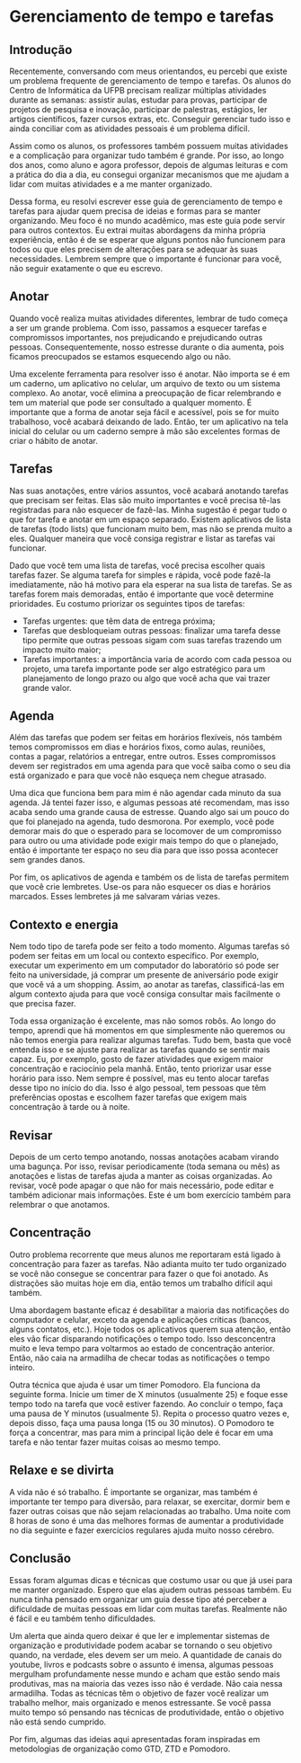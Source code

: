 # Gerenciamento de tempo e tarefas

## Introdução
  
Recentemente, conversando com meus orientandos, eu percebi que existe um problema frequente de gerenciamento de tempo e tarefas. Os alunos do Centro de Informática da UFPB precisam realizar múltiplas atividades durante as semanas: assistir aulas, estudar para provas, participar de projetos de pesquisa e inovação, participar de palestras, estágios, ler artigos científicos, fazer cursos extras, etc. Conseguir gerenciar tudo isso e ainda conciliar com as atividades pessoais é um problema difícil.

Assim como os alunos, os professores também possuem muitas atividades e a complicação para organizar tudo também é grande. Por isso, ao longo dos anos, como aluno e agora professor, depois de algumas leituras e com a prática do dia a dia, eu consegui organizar mecanismos que me ajudam a lidar com muitas atividades e a me manter organizado. 

Dessa forma, eu resolvi escrever esse guia de gerenciamento de tempo e tarefas para ajudar quem precisa de ideias e formas para se manter organizando. Meu foco é no mundo acadêmico, mas este guia pode servir para outros contextos. Eu extrai muitas abordagens da minha própria experiência, então é de se esperar que alguns pontos não funcionem para todos ou que eles precisem de alterações para se adequar às suas necessidades. Lembrem sempre que o importante é funcionar para você, não seguir exatamente o que eu escrevo.

## Anotar
  
Quando você realiza muitas atividades diferentes, lembrar de tudo começa a ser um grande problema. Com isso, passamos a esquecer tarefas e compromissos importantes, nos prejudicando e prejudicando outras pessoas. Consequentemente, nosso estresse durante o dia aumenta, pois ficamos preocupados se estamos esquecendo algo ou não.
  
Uma excelente ferramenta para resolver isso é anotar. Não importa se é em um caderno, um aplicativo no celular, um arquivo de texto ou um sistema complexo. Ao anotar, você elimina a preocupação de ficar relembrando e tem um material que pode ser consultado a qualquer momento. É importante que a forma de anotar seja fácil e acessível, pois se for muito trabalhoso, você acabará deixando de lado. Então, ter um aplicativo na tela inicial do celular ou um caderno sempre à mão são excelentes formas de criar o hábito de anotar.

## Tarefas
  
Nas suas anotações, entre vários assuntos, você acabará anotando tarefas que precisam ser feitas. Elas são muito importantes e você precisa tê-las registradas para não esquecer de fazê-las. Minha sugestão é pegar tudo o que for tarefa e anotar em um espaço separado. Existem aplicativos de lista de tarefas (todo lists) que funcionam muito bem, mas não se prenda muito a eles. Qualquer maneira que você consiga registrar e listar as tarefas vai funcionar.

Dado que você tem uma lista de tarefas, você precisa escolher quais tarefas fazer. Se alguma tarefa for simples e rápida, você pode fazê-la imediatamente, não há motivo para ela esperar na sua lista de tarefas. Se as tarefas forem mais demoradas, então é importante que você determine prioridades. Eu costumo priorizar os seguintes tipos de tarefas:

- Tarefas urgentes: que têm data de entrega próxima;
- Tarefas que desbloqueiam outras pessoas: finalizar uma tarefa desse tipo permite que outras pessoas sigam com suas tarefas trazendo um impacto muito maior;
- Tarefas importantes: a importância varia de acordo com cada pessoa ou projeto, uma tarefa importante pode ser algo estratégico para um planejamento de longo prazo ou algo que você acha que vai trazer grande valor.

## Agenda

Além das tarefas que podem ser feitas em horários flexíveis, nós também temos compromissos em dias e horários fixos, como aulas, reuniões, contas a pagar, relatórios a entregar, entre outros. Esses compromissos devem ser registrados em uma agenda para que você saiba como o seu dia está organizado e para que você não esqueça nem chegue atrasado.

Uma dica que funciona bem para mim é não agendar cada minuto da sua agenda. Já tentei fazer isso, e algumas pessoas até recomendam, mas isso acaba sendo uma grande causa de estresse. Quando algo sai um pouco do que foi planejado na agenda, tudo desmorona. Por exemplo, você pode demorar mais do que o esperado para se locomover de um compromisso para outro ou uma atividade pode exigir mais tempo do que o planejado, então é importante ter espaço no seu dia para que isso possa acontecer sem grandes danos.

Por fim, os aplicativos de agenda e também os de lista de tarefas permitem que você crie lembretes. Use-os para não esquecer os dias e horários marcados. Esses lembretes já me salvaram várias vezes.

## Contexto e energia

Nem todo tipo de tarefa pode ser feito a todo momento. Algumas tarefas só podem ser feitas em um local ou contexto específico. Por exemplo, executar um experimento em um computador do laboratório só pode ser feito na universidade, já comprar um presente de aniversário pode exigir que você vá a um shopping. Assim, ao anotar as tarefas, classificá-las em algum contexto ajuda para que você consiga consultar mais facilmente o que precisa fazer.

Toda essa organização é excelente, mas não somos robôs. Ao longo do tempo, aprendi que há momentos em que simplesmente não queremos ou não temos energia para realizar algumas tarefas. Tudo bem, basta que você entenda isso e se ajuste para realizar as tarefas quando se sentir mais capaz. Eu, por exemplo, gosto de fazer atividades que exigem maior concentração e raciocínio pela manhã. Então, tento priorizar usar esse horário para isso. Nem sempre é possível, mas eu tento alocar tarefas desse tipo no início do dia. Isso é algo pessoal, tem pessoas que têm preferências opostas e escolhem fazer tarefas que exigem mais concentração à tarde ou à noite.

## Revisar

Depois de um certo tempo anotando, nossas anotações acabam virando uma bagunça. Por isso, revisar periodicamente (toda semana ou mês) as anotações e listas de tarefas ajuda a manter as coisas organizadas. Ao revisar, você pode apagar o que não for mais necessário, pode editar e também adicionar mais informações. Este é um bom exercício também para relembrar o que anotamos.

## Concentração

Outro problema recorrente que meus alunos me reportaram está ligado à concentração para fazer as tarefas. Não adianta muito ter tudo organizado se você não consegue se concentrar para fazer o que foi anotado. As distrações são muitas hoje em dia, então temos um trabalho difícil aqui também.

Uma abordagem bastante eficaz é desabilitar a maioria das notificações do computador e celular, exceto da agenda e aplicações críticas (bancos, alguns contatos, etc.). Hoje todos os aplicativos querem sua atenção, então eles vão ficar disparando notificações o tempo todo. Isso desconcentra muito e leva tempo para voltarmos ao estado de concentração anterior. Então, não caia na armadilha de checar todas as notificações o tempo inteiro.

Outra técnica que ajuda é usar um timer Pomodoro. Ela funciona da seguinte forma. Inicie um timer de X minutos (usualmente 25) e foque esse tempo todo na tarefa que você estiver fazendo. Ao concluir o tempo, faça uma pausa de Y minutos (usualmente 5). Repita o processo quatro vezes e, depois disso, faça uma pausa longa (15 ou 30 minutos). O Pomodoro te força a concentrar, mas para mim a principal lição dele é focar em uma tarefa e não tentar fazer muitas coisas ao mesmo tempo.

## Relaxe e se divirta

A vida não é só trabalho. É importante se organizar, mas também é importante ter tempo para diversão, para relaxar, se exercitar, dormir bem e fazer outras coisas que não sejam relacionadas ao trabalho. Uma noite com 8 horas de sono é uma das melhores formas de aumentar a produtividade no dia seguinte e fazer exercícios regulares ajuda muito nosso cérebro.

## Conclusão

Essas foram algumas dicas e técnicas que costumo usar ou que já usei para me manter organizado. Espero que elas ajudem outras pessoas também. Eu nunca tinha pensado em organizar um guia desse tipo até perceber a dificuldade de muitas pessoas em lidar com muitas tarefas. Realmente não é fácil e eu também tenho dificuldades.

Um alerta que ainda quero deixar é que ler e implementar sistemas de organização e produtividade podem acabar se tornando o seu objetivo quando, na verdade, eles devem ser um meio. A quantidade de canais do youtube, livros e podcasts sobre o assunto é imensa, algumas pessoas mergulham profundamente nesse mundo e acham que estão sendo mais produtivas, mas na maioria das vezes isso não é verdade. Não caia nessa armadilha. Todas as técnicas têm o objetivo de fazer você realizar um trabalho melhor, mais organizado e menos estressante. Se você passa muito tempo só pensando nas técnicas de produtividade, então o objetivo não está sendo cumprido.

Por fim, algumas das ideias aqui apresentadas foram inspiradas em metodologias de organização como GTD, ZTD e Pomodoro.